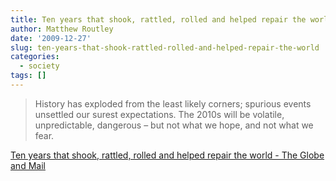 ```yaml
---
title: Ten years that shook, rattled, rolled and helped repair the world
author: Matthew Routley
date: '2009-12-27'
slug: ten-years-that-shook-rattled-rolled-and-helped-repair-the-world
categories:
  - society
tags: []
---
```


> History has exploded from the least likely corners; spurious events unsettled our surest expectations. The 2010s will be volatile, unpredictable, dangerous – but not what we hope, and not what we fear.

<a href="http://www.theglobeandmail.com/news/national/decade/decade-news/ten-years-that-shook-rattled-rolled-and-helped-repair-the-world/article1411327/">Ten years that shook, rattled, rolled and helped repair the world - The Globe and Mail</a>